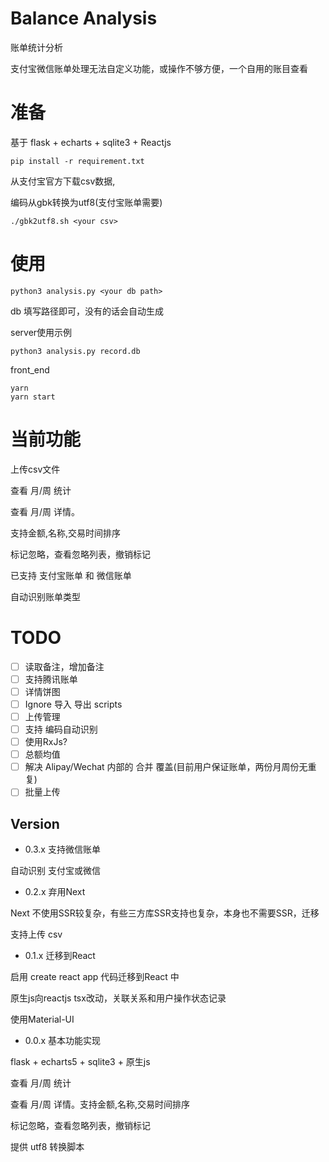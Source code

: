 # Balance Analysis

账单统计分析

支付宝微信账单处理无法自定义功能，或操作不够方便，一个自用的账目查看

# 准备

基于 flask + echarts + sqlite3 + Reactjs

`pip install -r requirement.txt`

从支付宝官方下载csv数据,

编码从gbk转换为utf8(支付宝账单需要)

`./gbk2utf8.sh <your csv>`


# 使用

`python3 analysis.py <your db path>`

db 填写路径即可，没有的话会自动生成

server使用示例

```
python3 analysis.py record.db
```

front_end

```
yarn
yarn start
```

# 当前功能

上传csv文件

查看 月/周 统计

查看 月/周 详情。

支持金额,名称,交易时间排序

标记忽略，查看忽略列表，撤销标记

已支持 支付宝账单 和 微信账单

自动识别账单类型

# TODO

- [ ] 读取备注，增加备注
- [ ] 支持腾讯账单
- [ ] 详情饼图 
- [ ] Ignore 导入 导出 scripts
- [ ] 上传管理
- [ ] 支持 编码自动识别
- [ ] 使用RxJs?
- [ ] 总额均值
- [ ] 解决 Alipay/Wechat 内部的 合并 覆盖(目前用户保证账单，两份月周份无重复)
- [ ] 批量上传

## Version

* 0.3.x 支持微信账单

自动识别 支付宝或微信

* 0.2.x 弃用Next

Next 不使用SSR较复杂，有些三方库SSR支持也复杂，本身也不需要SSR，迁移

支持上传 csv

* 0.1.x 迁移到React

启用 create react app 代码迁移到React 中

原生js向reactjs tsx改动，关联关系和用户操作状态记录

使用Material-UI

* 0.0.x 基本功能实现

flask + echarts5 + sqlite3 + 原生js

查看 月/周 统计

查看 月/周 详情。支持金额,名称,交易时间排序

标记忽略，查看忽略列表，撤销标记

提供 utf8 转换脚本
